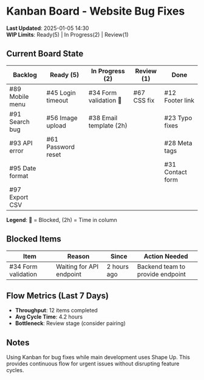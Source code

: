 # Kanban Board - Website Bug Fixes

**Last Updated**: 2025-01-05 14:30  
**WIP Limits**: Ready(5) | In Progress(2) | Review(1)

## Current Board State

| **Backlog** | **Ready (5)** | **In Progress (2)** | **Review (1)** | **Done** |
|-------------|---------------|---------------------|----------------|----------|
| #89 Mobile menu | #45 Login timeout | #34 Form validation 🔴 | #67 CSS fix | #12 Footer link |
| #91 Search bug | #56 Image upload | #38 Email template (2h) | | #23 Typo fixes |
| #93 API error | #61 Password reset | | | #28 Meta tags |
| #95 Date format | | | | #31 Contact form |
| #97 Export CSV | | | | |

**Legend**: 🔴 = Blocked, (2h) = Time in column

## Blocked Items

| Item | Reason | Since | Action Needed |
|------|--------|-------|---------------|
| #34 Form validation | Waiting for API endpoint | 2 hours ago | Backend team to provide endpoint |

## Flow Metrics (Last 7 Days)

- **Throughput**: 12 items completed
- **Avg Cycle Time**: 4.2 hours
- **Bottleneck**: Review stage (consider pairing)

## Notes

Using Kanban for bug fixes while main development uses Shape Up. This provides continuous flow for urgent issues without disrupting feature cycles.